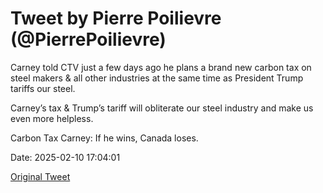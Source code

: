 # Tweet by Pierre Poilievre (@PierrePoilievre)

Carney told CTV just a few days ago he plans a brand new carbon tax on steel makers & all other industries at the same time as President Trump tariffs our steel.

Carney’s tax & Trump’s tariff will obliterate our steel industry and make us even more helpless. 

Carbon Tax Carney: If he wins, Canada loses.

Date: 2025-02-10 17:04:01

[Original Tweet](https://x.com/PierrePoilievre/status/1888997360274944381)
